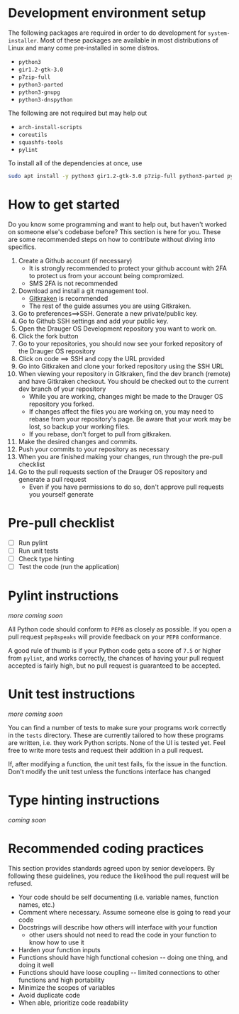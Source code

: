 # Development environment setup

The following packages are required in order to do development for `system-installer`. Most of these packages are available in most distributions of Linux and many come pre-installed in some distros.

 * `python3`
 * `gir1.2-gtk-3.0`
 * `p7zip-full`
 * `python3-parted`
 * `python3-gnupg`
 * `python3-dnspython`

The following are not required but may help out
 * `arch-install-scripts`
 * `coreutils`
 * `squashfs-tools`
 * `pylint`

 To install all of the dependencies at once, use
 ```bash
 sudo apt install -y python3 gir1.2-gtk-3.0 p7zip-full python3-parted python3-gnupg arch-install-scripts coreutils squashfs-tools pylint
 ```

# How to get started

Do you know some programming and want to help out, but haven't worked on someone else's codebase before?  This section is here for you.  These are some recommended steps on how to contribute without diving into specifics.

1. Create a Github account (if necessary)
    * It is strongly recommended to protect your github account with 2FA to protect us from your account being compromized.
    * SMS 2FA is not recommended
2. Download and install a git management tool.  
    * [Gitkraken](https://www.gitkraken.com) is recommended 
    * The rest of the guide assumes you are using Gitkraken.
3. Go to preferences==>SSH.  Generate a new private/public key.
4. Go to Github SSH settings and add your public key.
5. Open the Drauger OS Development repository you want to work on.
6. Click the fork button
7. Go to your repositories, you should now see your forked repository of the Drauger OS repository
8. Click on code ==> SSH and copy the URL provided
9. Go into Gitkraken and clone your forked repository using the SSH URL
10. When viewing your repository in Gitkraken, find the dev branch (remote) and have Gitkraken checkout.  You should be checked out to the current dev branch of your repository
    * While you are working, changes might be made to the Drauger OS repository you forked.  
    * If changes affect the files you are working on, you may need to rebase from your repository's page.  Be aware that your work may be lost, so backup your working files.
    * If you rebase, don't forget to pull from gitkraken.
11. Make the desired changes and commits.  
12. Push your commits to your repository as necessary
13. When you are finished making your changes, run through the pre-pull checklist
14. Go to the pull requests section of the Drauger OS repository and generate a pull request
    * Even if you have permissions to do so, don't approve pull requests you yourself generate

# Pre-pull checklist
- [ ] Run pylint
- [ ] Run unit tests
- [ ] Check type hinting
- [ ] Test the code (run the application)

# Pylint instructions
_more coming soon_

All Python code should conform to `PEP8` as closely as possible. If you open a pull request `pep8speaks` will provide feedback on your `PEP8` conformance.

A good rule of thumb is if your Python code gets a score of `7.5` or higher from `pylint`, and works correctly, the chances of having your pull request accepted is fairly high, but no pull request is guaranteed to be accepted.

# Unit test instructions
_more coming soon_

You can find a number of tests to make sure your programs work correctly in the `tests` directory. These are currently tailored to how these programs are written, i.e. they work Python scripts. None of the UI is tested yet. Feel free to write more tests and request their addition in a pull request.

If, after modifying a function, the unit test fails, fix the issue in the function.  Don't modify the unit test unless the functions interface has changed

# Type hinting instructions
_coming soon_

# Recommended coding practices
This section provides standards agreed upon by senior developers.  By following these guidelines, you reduce the likelihood the pull request will be refused.

* Your code should be self documenting (i.e. variable names, function names, etc.)
* Comment where necessary.  Assume someone else is going to read your code
* Docstrings will describe how others will interface with your function
    * other users should not need to read the code in your function to know how to use it
* Harden your function inputs
* Functions should have high functional cohesion -- doing one thing, and doing it well
* Functions should have loose coupling -- limited connections to other functions and high portability
* Minimize the scopes of variables
* Avoid duplicate code
* When able, prioritize code readability

